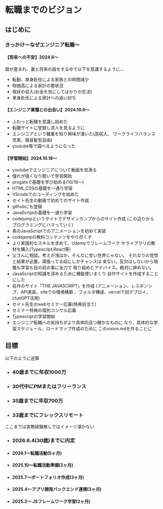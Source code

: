 # 転職までのビジョン

## はじめに

### きっかけ〜なぜエンジニア転職〜
#### 【将来への不安】2024.6〜
娘が産まれ、妻と将来の話をする中で以下を意識するように…<br>
- 転勤、単身赴任による家族との時間減少
- 物価高による家計の悪状況
- 現状の収入(お金を気にしてばかりの生活)
- 単身赴任による家計への追い討ち


#### 【エンジニア業種との出会い】2024.10.6〜
- ふわっと転職を意識し始めた
- 転職サイトに登録し求人を見るように
- エンジニアという職業を知り興味が湧いた(高収入、
ワークライフバランス充実、服装髪型自由)
- youtube等で調べるようになった


#### 【学習開始】2024.10.18〜
- youtubeでエンジニアについて動画を見漁る
- 憧れが強くなり勢いで学習開始
- progateで基礎を学び始める(10/18〜)
- HTML,CSSの基礎を一通り学習
- VScodeでのコーディングを始めた
- セイト先生の動画で初めてのサイト作成
- githubにも登録
- JavaScriptの基礎を一通り学習
- codejumpというサイトでデザインカンプからのサイト作成
(この辺りからプログラミングにハマっていく)
- 素のJavaScriptでのアニメーションを初めて実装
- codejampの無料コンテンツをやり尽くす
- より実践的なスキルを求めて、Udemyでフレームワーク
やライブラリの教材を購入(Typescript,React等)
- 父さんに相談。考えが浅はか、そんなに甘い世界じゃない。
それなりの覚悟と結果が必要。頑張ってる奴にしかチャンスは
来ない。反対はしないから現職も学習も目の前の事に全力で
取り組めとアドバイス。絶対に諦めない。
- JavaScriptの知識を深めるために機能使いまくり
自作サイトを作成することにした
- 自作のサイト「THE JAVASCRIPT」を作成
(アニメーション、レスポンシブ、API実装、viteでの環境構築
、フォルダ構成、vercelで初デプロイ、chatGPT活用)
- セイト先生のwebセミナー応募(特典目当て)
- セミナー特典の個別コンサル応募
- Typescriptの学習開始
- エンジニア転職への気持ちがより具体的且つ確かなものに
なり、具体的な学習スケジュール、ロードマップ作成のために
このvision.mdを作ることに


## 目標
以下のように逆算
- ### 40歳までに年収1000万
- ### 30代中にPMまたはフリーランス
- ### 35歳までに年収700万
- ### 33歳までにフレックスリモート
ここまでは実務経験無しではイメージ湧かない
- ### 2026.6.4(30歳)までに内定
- #### 2026.1〜転職活動(5ヶ月)
- #### 2025.10〜転職活動準備(2ヶ月)
- #### 2025.7〜ポートフォリオ作成(3ヶ月)
- #### 2025.4〜アプリ開発バックエンド連携(3ヶ月)
- #### 2025.2〜 JSフレームワーク学習(2ヶ月)